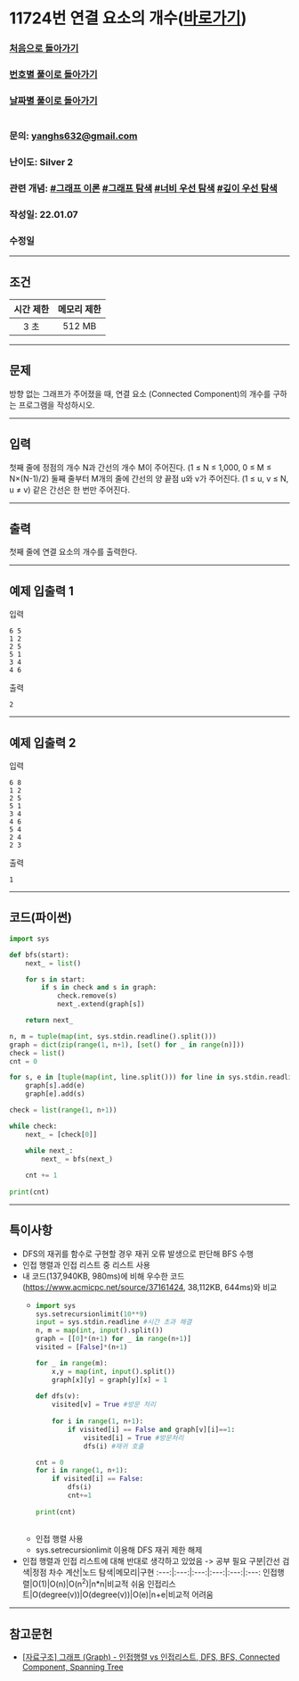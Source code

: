 # 11724번 연결 요소의 개수([바로가기](https://www.acmicpc.net/problem/11724))

### [처음으로 돌아가기](/README.md)
### [번호별 풀이로 돌아가기](README.md)
### [날짜별 풀이로 돌아가기](/Sort%20by%20date.md)
#
### 문의: yanghs632@gmail.com
### 난이도: Silver 2
### 관련 개념: [#그래프 이론](https://www.acmicpc.net/problemset?sort=ac_desc&algo=7) [#그래프 탐색](https://www.acmicpc.net/problemset?sort=ac_desc&algo=11) [#너비 우선 탐색](https://www.acmicpc.net/problemset?sort=ac_desc&algo=126) [#깊이 우선 탐색](https://www.acmicpc.net/problemset?sort=ac_desc&algo=127)
### 작성일: 22.01.07
### 수정일

---
## 조건
시간 제한|메모리 제한|
:---:|:---:
3 초|512 MB

---
## 문제
방향 없는 그래프가 주어졌을 때, 연결 요소 (Connected Component)의 개수를 구하는 프로그램을 작성하시오.

---
## 입력
첫째 줄에 정점의 개수 N과 간선의 개수 M이 주어진다. (1 ≤ N ≤ 1,000, 0 ≤ M ≤ N×(N-1)/2) 둘째 줄부터 M개의 줄에 간선의 양 끝점 u와 v가 주어진다. (1 ≤ u, v ≤ N, u ≠ v) 같은 간선은 한 번만 주어진다.

---
## 출력
첫째 줄에 연결 요소의 개수를 출력한다.

---
## 예제 입출력 1
입력
```
6 5
1 2
2 5
5 1
3 4
4 6
```

출력
```
2
```

---
## 예제 입출력 2
입력
```
6 8
1 2
2 5
5 1
3 4
4 6
5 4
2 4
2 3
```

출력
```
1
```

---
## 코드(파이썬)
```python
import sys

def bfs(start):
    next_ = list()

    for s in start:
        if s in check and s in graph:
            check.remove(s)
            next_.extend(graph[s])

    return next_

n, m = tuple(map(int, sys.stdin.readline().split()))
graph = dict(zip(range(1, n+1), [set() for _ in range(n)]))
check = list()
cnt = 0

for s, e in [tuple(map(int, line.split())) for line in sys.stdin.readlines()]:
    graph[s].add(e)
    graph[e].add(s)

check = list(range(1, n+1))

while check:
    next_ = [check[0]]

    while next_:
        next_ = bfs(next_)
            
    cnt += 1
    
print(cnt)

```

---
## 특이사항
- DFS의 재귀를 함수로 구현할 경우 재귀 오류 발생으로 판단해 BFS 수행
- 인접 행렬과 인접 리스트 중 리스트 사용
- 내 코드(137,940KB, 980ms)에 비해 우수한 코드(https://www.acmicpc.net/source/37161424, 38,112KB, 644ms)와 비교
  - ```python
    import sys
    sys.setrecursionlimit(10**9)
    input = sys.stdin.readline #시간 초과 해결
    n, m = map(int, input().split())
    graph = [[0]*(n+1) for _ in range(n+1)]
    visited = [False]*(n+1)

    for _ in range(m):
        x,y = map(int, input().split())
        graph[x][y] = graph[y][x] = 1
        
    def dfs(v):
        visited[v] = True #방문 처리
        
        for i in range(1, n+1):
            if visited[i] == False and graph[v][i]==1:
                visited[i] = True #방문처리
                dfs(i) #재귀 호출

    cnt = 0
    for i in range(1, n+1):
        if visited[i] == False:
            dfs(i)
            cnt+=1
            
    print(cnt)
                
    ```
  - 인접 행렬 사용
  - sys.setrecursionlimit 이용해 DFS 재귀 제한 해제
- 인접 행렬과 인접 리스트에 대해 반대로 생각하고 있었음 -> 공부 필요
  구분|간선 검색|정점 차수 계산|노드 탐색|메모리|구현
  :---:|:---:|:---:|:---:|:---:|:---:
  인접행렬|O(1)|O(n)|O(n<sup>2</sup>)|n*n|비교적 쉬움
  인접리스트|O(degree(v))|O(degree(v))|O(e)|n+e|비교적 어려움

---
## 참고문헌
- [[자료구조] 그래프 (Graph) - 인접행렬 vs 인접리스트, DFS, BFS, Connected Component, Spanning Tree](https://suyeon96.tistory.com/32)
